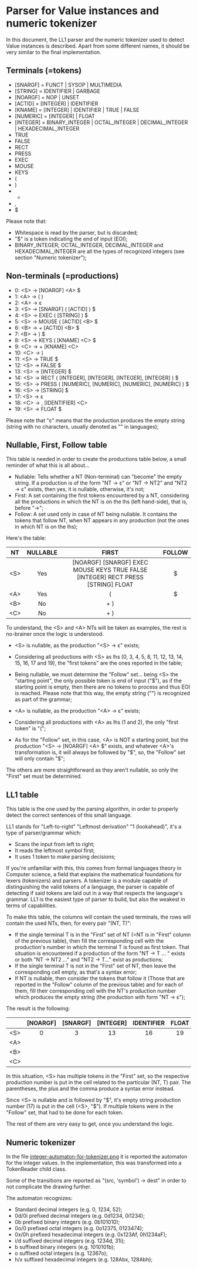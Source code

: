 # Parser for Value instances and numeric tokenizer

In this document, the LL1 parser and the numeric tokenizer used to detect Value instances is described.
Apart from some different names, it should be very similar to the final implementation.



## Terminals (=tokens)

- [SNARGF] = FUNCT | SYSOP | MULTIMEDIA
- [STRING] = IDENTIFIER | GARBAGE
- [NOARGF] = NOP | UNSET
- [ACTID] = [INTEGER] | IDENTIFIER
- [KNAME] = [INTEGER] | IDENTIFIER | TRUE | FALSE
- [NUMERIC] = [INTEGER] | FLOAT
- [INTEGER] = BINARY\_INTEGER | OCTAL\_INTEGER | DECIMAL\_INTEGER | HEXADECIMAL\_INTEGER
- TRUE
- FALSE
- RECT
- PRESS
- EXEC
- MOUSE
- KEYS
- (
- )
- +
- ,
- $


Please note that:

- Whitespace is read by the parser, but is discarded;
- "$" is a token indicating the end of input (EOI);
- BINARY\_INTEGER, OCTAL\_INTEGER, DECIMAL\_INTEGER and HEXADECIMAL\_INTEGER are all the types of recognized integers (see section "Numeric tokenizer");



## Non-terminals (=productions)


- 0: \<S\> &rarr; [NOARGF] \<A\> $
- 1: \<A\> &rarr; ( )
- 2: \<A\> &rarr; &epsilon;
- 3: \<S\> &rarr; [SNARGF] ( [ACTID] ) $
- 4: \<S\> &rarr; EXEC ( [STRING] ) $
- 5: \<S\> &rarr; MOUSE ( [ACTID] \<B\> $
- 6: \<B\> &rarr; + [ACTID] \<B\> $
- 7: \<B\> &rarr; ) $
- 8: \<S\> &rarr; KEYS ( [KNAME] \<C\> $
- 9: \<C\> &rarr; + [KNAME] \<C\>
- 10: \<C\> &rarr; )
- 11: \<S\> &rarr; TRUE $
- 12: \<S\> &rarr; FALSE $
- 13: \<S\> &rarr; [INTEGER] $
- 14: \<S\> &rarr; RECT ( [INTEGER], [INTEGER], [INTEGER], [INTEGER] ) $
- 15: \<S\> &rarr; PRESS ( [NUMERIC], [NUMERIC], [NUMERIC], [NUMERIC] ) $
- 16: \<S\> &rarr; [STRING] $
- 17: \<S\> &rarr; &epsilon;
- 18: \<C\> &rarr; , [IDENTIFIER] \<C\>
- 19: \<S\> &rarr; FLOAT $



Please note that "&epsilon;" means that the production produces the empty string (string with no characters, usually denoted as "" in languages);





## Nullable, First, Follow table

This table is needed in order to create the productions table below, a small reminder of what this is all about...

- Nullable: Tells whether a NT (Non-terminal) can "become" the empty string. If a production is of the form "NT &rarr; &epsilon;" or "NT &rarr; NT2" and "NT2 &rarr; &epsilon;" exists, then yes, it is nullable, otherwise, it's not;
- First: A set containing the first tokens encountered by a NT, considering all the productions in which the NT is on the lhs (left hand-side), that is, before \"&rarr;\";
- Follow: A set used only in case of NT being nullable. It contains the tokens that follow NT, when NT appears in any production (not the ones in which NT is on the lhs);

Here's the table:

 NT | NULLABLE | FIRST | FOLLOW
:--:|:--------:|:-----:|:-------:
\<S\> | Yes | \[NOARGF\] \[SNARGF\] EXEC MOUSE KEYS TRUE FALSE [INTEGER] RECT PRESS [STRING] FLOAT | $
\<A\> | Yes | (   | $
\<B\> |  No | + ) |
\<C\> |  No | + ) |


To understand, the \<S\> and \<A\> NTs will be taken as examples, the rest is no-brainer once the logic is understood.

- \<S\> is nullable, as the production "\<S\> &rarr; &epsilon;" exists;

- Considering all productions with \<S\> as lhs (0, 3, 4, 5, 8, 11, 12, 13, 14, 15, 16, 17 and 19), the "first tokens" are the ones reported in the table;

- Being nullable, we must determine the "Follow" set... being \<S\> the "starting point", the only possible token is end of input ("\$"), as if the starting point is empty, then there are no tokens to process and thus EOI is reached. Please note that this way, the empty string ("") is recognized as part of the grammar;

- \<A\> is nullable, as the production "\<A\> &rarr; &epsilon;" exists;

- Considering all productions with \<A\> as lhs (1 and 2), the only "first token" is "(";

- As for the "Follow" set, in this case, \<A\> is NOT a starting point, but the production "\<S\> &rarr; [NOARGF] \<A\> \$" exists, and whatever \<A\>'s transformation is, it will always be followed by \"\$\", so, the "Follow" set will only contain \"\$\";

The others are more straightforward as they aren't nullable, so only the "First" set must be determined.



## LL1 table

This table is the one used by the parsing algorithm, in order to properly detect the correct sentences of this small language.

LL1 stands for "Left-to-right" "Leftmost derivation" "1 (lookahead)", it's a type of parser/grammar which:

- Scans the input from left to right;
- It reads the leftmost symbol first;
- It uses 1 token to make parsing decisions;


If you're unfamiliar with this, this comes from formal languages theory in Computer science, a field that explains the mathematical foundations for lexers (tokenizers) and parsers.
A tokenizer is a module capable of distinguishing the valid tokens of a language, the parser is capable of detecting if said tokens are laid out in a way that respects the language's grammar.
LL1 is the easiest type of parser to build, but also the weakest in terms of capabilities.


To make this table, the columns will contain the used terminals, the rows will contain the used NTs, then, for every pair "(NT, T)":

- If the single terminal T is in the "First" set of NT (=NT is in "First" column of the previous table), then fill the corresponding cell with the production's number in which the terminal T is found as first token. That situation is encountered if a production of the form "NT &rarr; T ... " exists or both "NT &rarr; NT2 ..." and "NT2 &rarr; T..." exist as productions;
- If the single terminal T is not in the "First" set of NT, then leave the corresponding cell empty, as that's a syntax error;
- If NT is nullable, then consider the tokens that follow it (Those that are reported in the "Follow" column of the previous table) and for each of them, fill their corresponding cell with the NT's production number which produces the empty string (the production with form "NT &rarr; &epsilon;");


The result is the following:


|     | \[NOARGF\] | \[SNARGF\] | [INTEGER] | IDENTIFIER | FLOAT | KEYS | MOUSE | EXEC | ( |  , |  ) | + | TRUE | FALSE | RECT | PRESS | GARBAGE | \$
:----:|:----------:|:----------:|:---------:|:----------:|:-----:|:----:|:-----:|:----:|:-:|:--:|:--:|:-:|:----:|:-----:|:----:|:-----:|:-------:|:---:
\<S\> |          0 |          3 |        13 |         16 |    19 |    8 |     5 |    4 |   |    |    |   |   11 |    12 |   14 |    15 |      16 | 17
\<A\> |            |            |           |            |       |      |       |      | 1 |    |    |   |      |       |      |       |         |  2
\<B\> |            |            |           |            |       |      |       |      |   |    |  7 | 6 |      |       |      |       |         |
\<C\> |            |            |           |            |       |      |       |      |   | 18 | 10 | 9 |      |       |      |       |         |


In this situation, \<S\> has multiple tokens in the "First" set, so the respective production number is put in the cell related to the particular (NT, T) pair. The parentheses, the plus and the comma produce a syntax error instead.

Since \<S\> is nullable and is followed by \"\$\", it's empty string production number (17) is put in the cell (\<S\>, "\$"). If multiple tokens were in the "Follow" set, that had to be done for each token.

The rest of them are very easy to get, once you understand the logic.



## Numeric tokenizer


In the file [integer-automaton-for-tokenizer.png](integer-automaton-for-tokenizer.png) it is reported the automaton for the integer values.
In the implementation, this was transformed into a TokenReader child class.

Some of the transitions are reported as "(src, 'symbol') -> dest" in order to not complicate the drawing further.


The automaton recognizes:

- Standard decimal integers (e.g. 0, 1234, 52);
- 0d/0i prefixed decimal integers (e.g. 0d1234, 0i1234);
- 0b prefixed binary integers (e.g. 0b101010);
- 0o/0 prefixed octal integers (e.g. 0o12375, 0123474);
- 0x/0h prefixed hexadecimal integers (e.g. 0x123Af, 0h1234aF);
- i/d suffixed decimal integers (e.g. 1234d, 31i);
- b suffixed binary integers (e.g. 1010101b);
- o suffixed octal integers (e.g. 12367o);
- h/x suffixed hexadecimal integers (e.g. 128Abx, 128Abh);